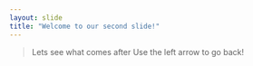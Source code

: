 ```yaml
---
layout: slide
title: "Welcome to our second slide!"
---
```

>Lets see what comes after
Use the left arrow to go back!
